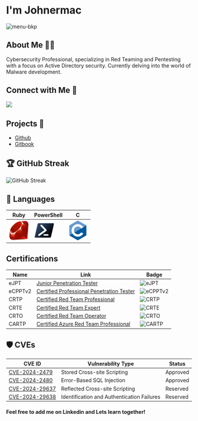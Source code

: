 # I'm Johnermac 

![menu-bkp](https://github.com/Johnermac/Johnermac/assets/115858996/f8e4b684-379b-4b2d-a671-6ebaca75adf4)

## About Me 🕵️‍♂️
Cybersecurity Professional, specializing in Red Teaming and Pentesting with a focus on Active Directory security. Currently delving into the world of Malware development.

## Connect with Me 🤝
<a href="https://www.linkedin.com/in/joao-gabriel-6520aa215/" target="_blank"><img src="https://img.shields.io/badge/-LinkedIn-%230077B5?style=for-the-badge&logo=linkedin&logoColor=white" target="_blank"></a> 

## Projects 🚀
- [Github](https://johnermac.github.io)
- [Gitbook](https://johnermac.gitbook.io)
 
## 🏆 GitHub Streak
![GitHub Streak](https://github-readme-streak-stats.herokuapp.com/?user=Johnermac&theme=radical)

## 🚀 Languages
| Ruby | PowerShell | C |
|----------|----------|----------|
|  <img src="https://github.com/devicons/devicon/blob/master/icons/ruby/ruby-original.svg" title="Ruby"  alt="Ruby" width="55" height="55"/> |  <img src="https://github.com/devicons/devicon/blob/master/icons/powershell/powershell-original.svg" title="PowerShell" alt="PowerShell" width="55" height="55"/> |  <img src="https://github.com/devicons/devicon/blob/master/icons/c/c-original.svg" title="C"  alt="C" width="55" height="55"/> |

## Certifications

| Name        | Link                                                                                           | Badge |
|-------------|------------------------------------------------------------------------------------------------|-------|
| eJPT        | [Junior Penetration Tester](https://security.ine.com/certifications/ejpt-certification/)       | <img src="https://Johnermac.github.io/assets/images/certs/eJPT.png" alt="eJPT" width="60" height="75"/> |
| eCPPTv2     | [Certified Professional Penetration Tester](https://security.ine.com/certifications/ecppt-certification/) | <img src="https://Johnermac.github.io/assets/images/certs/eCPPTv2.png" alt="eCPPTv2" width="60" height="75"/> |
| CRTP        | [Certified Red Team Professional](https://www.alteredsecurity.com/adlab)                       | <img src="https://Johnermac.github.io/assets/images/certs/CRTP.png" alt="CRTP" width="80" height="75"/> |
| CRTE        | [Certified Red Team Expert](https://www.alteredsecurity.com/redteamlab)                        | <img src="https://Johnermac.github.io/assets/images/certs/CRTE.png" alt="CRTE" width="80" height="75"/> |
| CRTO        | [Certified Red Team Operator](https://training.zeropointsecurity.co.uk/courses/red-team-ops)   | <img src="https://Johnermac.github.io/assets/images/certs/CRTO.png" alt="CRTO" width="75" height="75"/> |
| CARTP       | [Certified Azure Red Team Professional](https://www.alteredsecurity.com/azureadlab)            | <img src="https://Johnermac.github.io/assets/images/certs/CARTP.png" alt="CARTP" width="75" height="75"/> |







## 🛡️ CVEs
| CVE ID                                   | Vulnerability Type                        | Status    |
|------------------------------------------|-------------------------------------------|-----------|
| [CVE-2024-2479](https://www.cve.org/CVERecord?id=CVE-2024-2479) | Stored Cross-site Scripting               | Approved  |
| [CVE-2024-2480](https://www.cve.org/CVERecord?id=CVE-2024-2480) | Error-Based SQL Injection                             | Approved  |
| [CVE-2024-29637](https://www.cve.org/CVERecord?id=CVE-2024-29637) | Reflected Cross-site Scripting            | Reserved  |
| [CVE-2024-29638](https://www.cve.org/CVERecord?id=CVE-2024-29638) | Identification and Authentication Failures | Reserved  |





#### Feel free to add me on Linkedin and Lets learn together!
